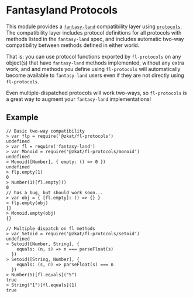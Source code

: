 # Fantasyland Protocols

This module provides a
[`fantasy-land`](https://github.com/fantasyland/fantasy-land) compatibility
layer using [`protocols`](https://github.com/zkat/protocols). The compatibility
layer includes protocol definitions for all protocols with methods listed in the
`fantasy-land` spec, and includes automatic two-way compatibility between
methods defined in either world.

That is: you can use protocol functions exported by `fl-protocols` on any
object(s) that have `fantasy-land` methods implemented, without any extra work,
and and methods you define using `fl-protocols` will automatically become
available to `fantasy-land` users even if they are not directly using
`fl-protocols`.

Even multiple-dispatched protocols will work two-ways, so `fl-protocols` is a
great way to augment your `fantasy-land` implementations!

## Example

```
// Basic two-way compatibility
> var flp = require('@zkat/fl-protocols')
undefined
> var fl = require('fantasy-land')
> var Monoid = require('@zkat/fl-protocols/monoid')
undefined
> Monoid([Number], { empty: () => 0 })
undefined
> flp.empty(1)
0
> Number(1)[fl.empty]()
0
// has a bug, but should work soon...
> var obj = { [fl.empty]: () => {} }
> flp.empty(obj)
{}
> Monoid.empty(obj)
{}

// Multiple dispatch on fl methods
> var Setoid = require('@zkat/fl-protocols/setoid')
undefined
> Setoid([Number, String], {
    equals: (n, s) => n === parseFloat(s)
  })
> Setoid([String, Number], {
    equals: (s, n) => parseFloat(s) === n
  })
> Number(5)[fl.equals]("5")
true
> String("1")[fl.equals](1)
true
```
